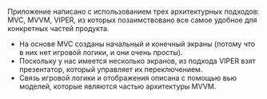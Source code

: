 Приложение написано с использованием трех архитектурных подходов: MVC, MVVM, VIPER, из которых позаимствовано все самое удобное для конкретных частей продукта. 
 - На основе MVC созданы начальный и конечный экраны (потому что в них нет игровой логики, и они очень просты).
 - Поскольку у нас имеется несколько экранов, из подхода VIPER  взят презентатор, который управляет их переключением.
 - Связь игровой логики и отображения описана с помощью вью моделей, которые являются частью архитектуры MVVM.  
